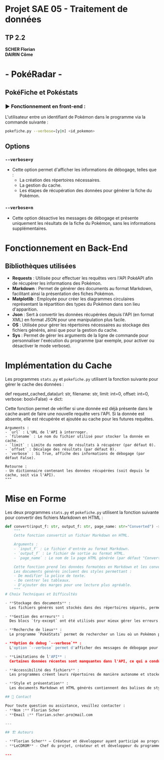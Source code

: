 # Projet SAE 05 - Traitement de données

## TP 2.2
**SCHER Florian**  
**DAIRIN Côme**

# - PokéRadar -

## PokéFiche et Pokéstats

### ▶ Fonctionnement en front-end :

L'utilisateur entre un identifiant de Pokémon dans le programme via la commande suivante :  
```bash
pokefiche.py --verbose=[y|n] <id_pokemon>
```

## Options

### `--verbose=y`
- Cette option permet d'afficher les informations de débogage, telles que :
  - La création des répertoires nécessaires.
  - La gestion du cache.
  - Les étapes de récupération des données pour générer la fiche du Pokémon.

### `--verbose=n`
- Cette option désactive les messages de débogage et présente uniquement les résultats de la fiche du Pokémon, sans les informations supplémentaires.

# Fonctionnement en Back-End

## Bibliothèques utilisées

- **Requests** : Utilisée pour effectuer les requêtes vers l'API PokéAPI afin de récupérer les informations des Pokémon.
- **Markdown** : Permet de générer des documents au format Markdown, facilitant ainsi la présentation des fiches Pokémon.
- **Matplotlib** : Employée pour créer les diagrammes circulaires représentant la répartition des types du Pokémon dans son lieu d'apparition.
- **Json** : Sert à convertir les données récupérées depuis l'API (en format XML) en format JSON pour une manipulation plus facile.
- **OS** : Utilisée pour gérer les répertoires nécessaires au stockage des fichiers générés, ainsi que pour la gestion du cache.
- **Sys** : Permet de gérer les arguments de la ligne de commande pour personnaliser l'exécution du programme (par exemple, pour activer ou désactiver le mode verbose).

# Implémentation du Cache

Les programmes `stats.py` et `pokefiche.py` utilisent la fonction suivante pour gérer le cache des données :


def request_cached_data(url: str, filename: str, limit: int=0, offset: int=0, verbose: bool=False) -> dict:

Cette fonction permet de vérifier si une donnée est déjà présente dans le cache avant de faire
    une nouvelle requête vers l'API. Si la donnée est absente, elle est récupérée et ajoutée
    au cache pour les futures requêtes.
    
    Arguments :
    - `url` : L'URL de l'API à interroger.
    - `filename` : Le nom du fichier utilisé pour stocker la donnée en cache.
    - `limit` : Limite du nombre de résultats à récupérer (par défaut 0).
    - `offset` : Décalage des résultats (par défaut 0).
    - `verbose` : Si True, affiche des informations de débogage (par défaut False).
    
    Retourne :
    - Un dictionnaire contenant les données récupérées (soit depuis le cache, soit via l'API).
    """

# Mise en Forme

Les deux programmes `stats.py` et `pokefiche.py` utilisent la fonction suivante pour convertir des fichiers Markdown en HTML :

```python
def convert(input_f: str, output_f: str, page_name: str="Converted") -> None:
    """
    Cette fonction convertit un fichier Markdown en HTML.

    Arguments :
    - `input_f` : Le fichier d'entrée au format Markdown.
    - `output_f` : Le fichier de sortie au format HTML.
    - `page_name` : Le nom de la page HTML générée (par défaut "Converted").

    Cette fonction prend les données formatées en Markdown et les convertit en HTML. 
    Les documents générés incluent des styles permettant :
    - De modifier la police de texte.
    - De centrer les tableaux.
    - D'ajouter des marges pour une lecture plus agréable.
    """
# Choix Techniques et Difficultés

- **Stockage des documents** :  
  Les fichiers générés sont stockés dans des répertoires séparés, permettant un accès facile aux résultats. Les répertoires sont créés automatiquement si nécessaire.

- **Gestion des erreurs** :  
  Des blocs `try-except` ont été utilisés pour mieux gérer les erreurs et fournir des messages d'erreur clairs à l'utilisateur en cas de problème.

- **Recherche de lieux** :  
  Le programme `PokéStats` permet de rechercher un lieu où un Pokémon peut être trouvé. Si l'utilisateur ne spécifie pas complètement le lieu, une liste de suggestions est proposée pour faciliter la recherche.

- **Option de debug `--verbose`** :  
  L'option `--verbose` permet d'afficher des messages de débogage pour suivre l'exécution du programme et l'accès au cache, ce qui est utile pour détecter des problèmes ou comprendre le flux du programme.

- **Limitations de l'API** :  
  Certaines données récentes sont manquantes dans l'API, ce qui a conduit à omettre certaines traductions et à utiliser des valeurs par défaut comme "???" pour les Pokémon légendaires ou les Ultra-Chimères qui n'ont pas d'habitat ou de description disponibles.

- **Accessibilité des fichiers** :  
  Les programmes créent leurs répertoires de manière autonome et stockent les fichiers en sortie dans ces répertoires, garantissant ainsi une organisation des fichiers efficace et automatique.

- **Style et présentation** :  
  Les documents Markdown et HTML générés contiennent des balises de style pour améliorer l’apparence visuelle. La mise en forme inclut des marges et des éléments centrés pour rendre la lecture plus fluide et agréable.

## 📧 Contact  

Pour toute question ou assistance, veuillez contacter :  
- **Nom :** Florian Scher  
- **Email :** florian.scher.pro@mail.com  

---

## 🏗️ Auteurs  

- **Florian Scher** – Créateur et développeur ayant participé au programme
- **LeCDROM** - Chef du projet, créateur et et développeur du programme. D'autre projets du **LeCDROM** : https://github.com/LeCDrom

---
